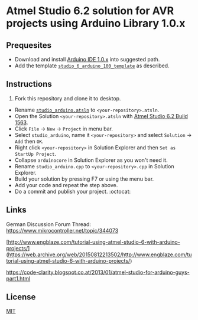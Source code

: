 # Atmel Studio 6.2 solution for AVR projects using Arduino Library 1.0.x

## Prequesites
* Download and install [Arduino IDE 1.0.x](http://arduino.cc/en/Main/Software) into suggested path.
* Add the template [`studio_6_arduino_100_template`](https://github.com/damadmai/studio_6_arduino_100_template) 
as described.

## Instructions

1. Fork this repository and clone it to desktop.
* Rename [`studio_arduino.atsln`](./studio_arduino.atsln) to `<your-repository>.atsln`.
* Open the Solution `<your-repository>.atsln` with 
  [Atmel Studio 6.2 Build 1563](https://www.mikrocontroller.net/articles/Atmel_Studio).
* Click `File` &rarr;	`New` &rarr; `Project` in menu bar.
* Select `studio_arduino`, name it `<your-repository>` and select `Solution` &rarr; `Add` then `OK`.
* Right click `<your-repository>` in Solution Explorer and then `Set as StartUp Project`.
* Collapse `arduinocore` in Solution Explorer as you won't need it.
* Rename `studio_arduino.cpp` to `<your-repository>.cpp` in Solution Explorer.
* Build your solution by pressing F7 or using the menu bar.
* Add your code and repeat the step above.
* Do a commit and publish your project. :octocat:

## Links

German Discussion Forum Thread:
https://www.mikrocontroller.net/topic/344073

[http://www.engblaze.com/tutorial-using-atmel-studio-6-with-arduino-projects/] (https://web.archive.org/web/20150812213502/http://www.engblaze.com/tutorial-using-atmel-studio-6-with-arduino-projects/)

https://code-clarity.blogspot.co.at/2013/01/atmel-studio-for-arduino-guys-part1.html

## License

[MIT](./LICENSE)
